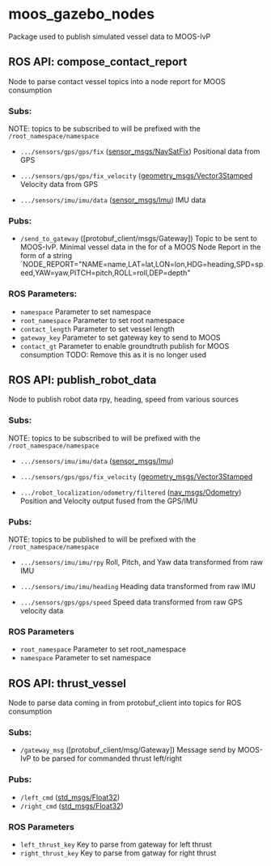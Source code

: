 # moos_gazebo_nodes
Package used to publish simulated vessel data to MOOS-IvP

## ROS API: compose_contact_report
Node to parse contact vessel topics into a node report for MOOS consumption

### Subs:
NOTE: topics to be subscribed to will be prefixed with the `/root_namespace/namespace`
* `.../sensors/gps/gps/fix` ([sensor_msgs/NavSatFix](http://docs.ros.org/en/melodic/api/sensor_msgs/html/msg/NavSatFix.html))
Positional data from GPS

* `.../sensors/gps/gps/fix_velocity` ([geometry_msgs/Vector3Stamped](http://docs.ros.org/en/noetic/api/geometry_msgs/html/msg/Vector3Stamped.html)
Velocity data from GPS

* `.../sensors/imu/imu/data` ([sensor_msgs/Imu](http://docs.ros.org/en/noetic/api/sensor_msgs/html/msg/Imu.html))
IMU data

### Pubs:
* `/send_to_gateway` ([protobuf_client/msgs/Gateway])
Topic to be sent to MOOS-IvP. Minimal vessel data in the for of a MOOS Node Report in the form of a string `NODE_REPORT="NAME=name,LAT=lat,LON=lon,HDG=heading,SPD=speed,YAW=yaw,PITCH=pitch,ROLL=roll,DEP=depth"

### ROS Parameters:
* `namespace` Parameter to set namespace
* `root_namespace` Parameter to set root namespace
* `contact_length` Parameter to set vessel length
* `gateway_key` Parameter to set gateway key to send to MOOS 
* `contact_gt` Parameter to enable groundtruth publish for MOOS consumption
TODO: Remove this as it is no longer used

## ROS API: publish_robot_data
Node to publish robot data rpy, heading, speed from various sources

### Subs:
NOTE: topics to be subscribed to will be prefixed with the `/root_namespace/namespace`

* `.../sensors/imu/imu/data` ([sensor_msgs/Imu](http://docs.ros.org/en/noetic/api/sensor_msgs/html/msg/Imu.html))

* `.../sensors/gps/gps/fix_velocity` ([geometry_msgs/Vector3Stamped](http://docs.ros.org/en/noetic/api/geometry_msgs/html/msg/Vector3Stamped.html)

* `.../robot_localization/odometry/filtered` ([nav_msgs/Odometry](http://docs.ros.org/en/noetic/api/nav_msgs/html/msg/Odometry.html))
Position and Velocity output fused from the GPS/IMU 

### Pubs:
NOTE: topics to be published to will be prefixed with the `/root_namespace/namespace`

* `.../sensors/imu/imu/rpy`
Roll, Pitch, and Yaw data transformed from raw IMU

* `.../sensors/imu/imu/heading`
Heading data transformed from raw IMU

* `.../sensors/gps/gps/speed`
Speed data transformed from raw GPS velocity data

### ROS Parameters

* `root_namespace` Parameter to set root_namespace
* `namespace` Parameter to set namespace

## ROS API: thrust_vessel
Node to parse data coming in from protobuf_client into topics for ROS consumption

### Subs:

* `/gateway_msg` ([protobuf_client/msg/Gateway])
Message send by MOOS-IvP to be parsed for commanded thrust left/right

### Pubs:

* `/left_cmd` ([std_msgs/Float32](http://docs.ros.org/en/noetic/api/std_msgs/html/msg/Float32.html))
* `/right_cmd` ([std_msgs/Float32](http://docs.ros.org/en/noetic/api/std_msgs/html/msg/Float32.html))

### ROS Parameters

* `left_thrust_key` Key to parse from gateway for left thrust
* `right_thrust_key` Key to parse from gatway for right thrust
